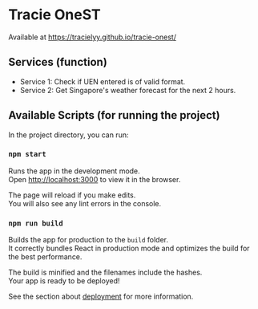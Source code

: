 # Tracie OneST
Available at https://tracielyy.github.io/tracie-onest/

## Services (function)
- Service 1: Check if UEN entered is of valid format.
- Service 2: Get Singapore's weather forecast for the next 2 hours.

## Available Scripts (for running the project)
In the project directory, you can run:

### `npm start`

Runs the app in the development mode.\
Open [http://localhost:3000](http://localhost:3000) to view it in the browser.

The page will reload if you make edits.\
You will also see any lint errors in the console.

### `npm run build`

Builds the app for production to the `build` folder.\
It correctly bundles React in production mode and optimizes the build for the best performance.

The build is minified and the filenames include the hashes.\
Your app is ready to be deployed!

See the section about [deployment](https://facebook.github.io/create-react-app/docs/deployment) for more information.

